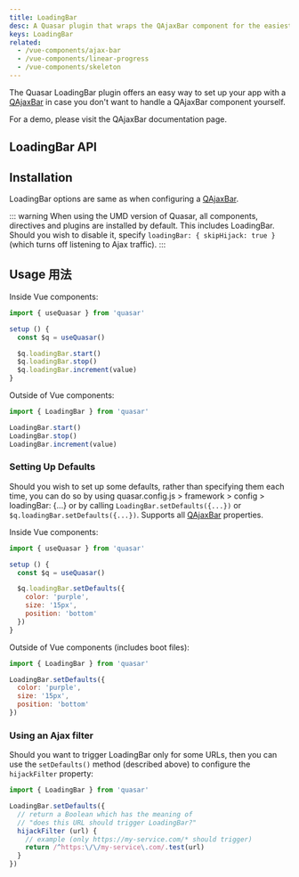 ```yaml
---
title: LoadingBar
desc: A Quasar plugin that wraps the QAjaxBar component for the easiest way of showing such a loading indicator in an app.
keys: LoadingBar
related:
  - /vue-components/ajax-bar
  - /vue-components/linear-progress
  - /vue-components/skeleton
---
```

The Quasar LoadingBar plugin offers an easy way to set up your app with a [QAjaxBar](/vue-components/ajax-bar) in case you don't want to handle a QAjaxBar component yourself.

For a demo, please visit the QAjaxBar documentation page.

## LoadingBar API

<doc-api file="LoadingBar" />

## Installation

<doc-installation plugins="LoadingBar" config="loadingBar" />

LoadingBar options are same as when configuring a [QAjaxBar](/vue-components/ajax-bar).

::: warning
When using the UMD version of Quasar, all components, directives and plugins are installed by default. This includes LoadingBar. Should you wish to disable it, specify `loadingBar: { skipHijack: true }` (which turns off listening to Ajax traffic).
:::

## Usage 用法

Inside Vue components:

```js
import { useQuasar } from 'quasar'

setup () {
  const $q = useQuasar()

  $q.loadingBar.start()
  $q.loadingBar.stop()
  $q.loadingBar.increment(value)
}
```

Outside of Vue components:

```js
import { LoadingBar } from 'quasar'

LoadingBar.start()
LoadingBar.stop()
LoadingBar.increment(value)
```

### Setting Up Defaults

Should you wish to set up some defaults, rather than specifying them each time, you can do so by using quasar.config.js > framework > config > loadingBar: {...} or by calling `LoadingBar.setDefaults({...})` or `$q.loadingBar.setDefaults({...})`. Supports all [QAjaxBar](/vue-components/ajax-bar) properties.

Inside Vue components:

```js
import { useQuasar } from 'quasar'

setup () {
  const $q = useQuasar()

  $q.loadingBar.setDefaults({
    color: 'purple',
    size: '15px',
    position: 'bottom'
  })
}
```

Outside of Vue components (includes boot files):

```js
import { LoadingBar } from 'quasar'

LoadingBar.setDefaults({
  color: 'purple',
  size: '15px',
  position: 'bottom'
})
```

### Using an Ajax filter <q-badge align="top" color="brand-primary" label="v2.4.5+" />

Should you want to trigger LoadingBar only for some URLs, then you can use the `setDefaults()` method (described above) to configure the `hijackFilter` property:

```js
import { LoadingBar } from 'quasar'

LoadingBar.setDefaults({
  // return a Boolean which has the meaning of
  // "does this URL should trigger LoadingBar?"
  hijackFilter (url) {
    // example (only https://my-service.com/* should trigger)
    return /^https:\/\/my-service\.com/.test(url)
  }
})
```
